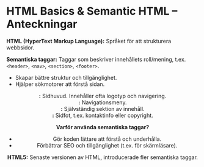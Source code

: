 # HTML Basics & Semantic HTML – Anteckningar

**HTML (HyperText Markup Language):** Språket för att strukturera webbsidor.

**Semantiska taggar:** Taggar som beskriver innehållets roll/mening, t.ex. `<header>`, `<nav>`, `<section>`, `<footer>`.
- Skapar bättre struktur och tillgänglighet.
- Hjälper sökmotorer att förstå sidan.

**<header>:** Sidhuvud. Innehåller ofta logotyp och navigering.
**<nav>:** Navigationsmeny.
**<section>:** Självständig sektion av innehåll.
**<footer>:** Sidfot, t.ex. kontaktinfo eller copyright.

**Varför använda semantiska taggar?**
- Gör koden lättare att förstå och underhålla.
- Förbättrar SEO och tillgänglighet (t.ex. för skärmläsare).

**HTML5:** Senaste versionen av HTML, introducerade fler semantiska taggar.
